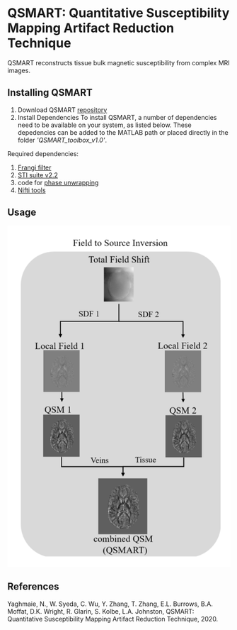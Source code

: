# QSMART: Quantitative Susceptibility Mapping Artifact Reduction Technique

QSMART reconstructs tissue bulk magnetic susceptibility from complex MRI images. 

## Installing QSMART

1. Download QSMART [repository](https://github.com/wtsyeda/QSMART.git) 
2. Install Dependencies
To install QSMART, a number of dependencies need to be available on your system, as listed below. These depedencies can be added to the MATLAB path or placed directly in the folder *'QSMART_toolbox_v1.0'*.

Required dependencies:
1. [Frangi filter](https://au.mathworks.com/matlabcentral/fileexchange/24409-hessian-based-frangi-vesselness-filter) 
2. [STI suite v2.2](https://people.eecs.berkeley.edu/~chunlei.liu/software.html)
3. code for [phase unwrapping](https://github.com/sunhongfu/QSM/tree/master/phase_unwrapping)
4. [Nifti tools](https://au.mathworks.com/matlabcentral/fileexchange/8797-tools-for-nifti-and-analyze-image)

## Usage

![Overview of QSMART pipeline](/images/QSMART_schematic.png)

## References

Yaghmaie, N., W. Syeda, C. Wu, Y. Zhang, T. Zhang, E.L. Burrows, B.A. Moffat, D.K. Wright, R. Glarin, S. Kolbe, L.A. Johnston, QSMART: Quantitative Susceptibility Mapping Artifact Reduction Technique, 2020.





